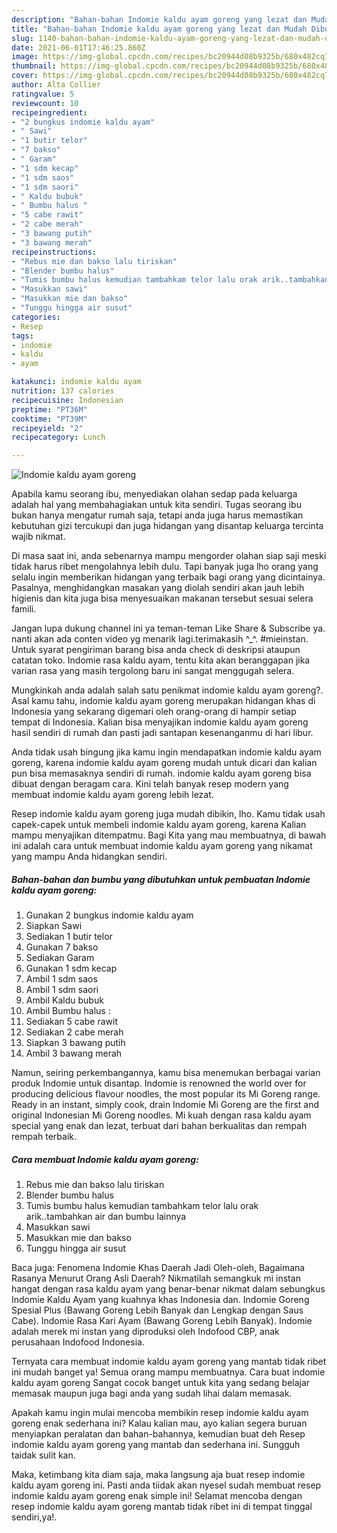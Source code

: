 ```yaml
---
description: "Bahan-bahan Indomie kaldu ayam goreng yang lezat dan Mudah Dibuat"
title: "Bahan-bahan Indomie kaldu ayam goreng yang lezat dan Mudah Dibuat"
slug: 1140-bahan-bahan-indomie-kaldu-ayam-goreng-yang-lezat-dan-mudah-dibuat
date: 2021-06-01T17:46:25.860Z
image: https://img-global.cpcdn.com/recipes/bc20944d08b9325b/680x482cq70/indomie-kaldu-ayam-goreng-foto-resep-utama.jpg
thumbnail: https://img-global.cpcdn.com/recipes/bc20944d08b9325b/680x482cq70/indomie-kaldu-ayam-goreng-foto-resep-utama.jpg
cover: https://img-global.cpcdn.com/recipes/bc20944d08b9325b/680x482cq70/indomie-kaldu-ayam-goreng-foto-resep-utama.jpg
author: Alta Collier
ratingvalue: 5
reviewcount: 10
recipeingredient:
- "2 bungkus indomie kaldu ayam"
- " Sawi"
- "1 butir telor"
- "7 bakso"
- " Garam"
- "1 sdm kecap"
- "1 sdm saos"
- "1 sdm saori"
- " Kaldu bubuk"
- " Bumbu halus "
- "5 cabe rawit"
- "2 cabe merah"
- "3 bawang putih"
- "3 bawang merah"
recipeinstructions:
- "Rebus mie dan bakso lalu tiriskan"
- "Blender bumbu halus"
- "Tumis bumbu halus kemudian tambahkam telor lalu orak arik..tambahkan air dan bumbu lainnya"
- "Masukkan sawi"
- "Masukkan mie dan bakso"
- "Tunggu hingga air susut"
categories:
- Resep
tags:
- indomie
- kaldu
- ayam

katakunci: indomie kaldu ayam 
nutrition: 137 calories
recipecuisine: Indonesian
preptime: "PT36M"
cooktime: "PT39M"
recipeyield: "2"
recipecategory: Lunch

---
```



![Indomie kaldu ayam goreng](https://img-global.cpcdn.com/recipes/bc20944d08b9325b/680x482cq70/indomie-kaldu-ayam-goreng-foto-resep-utama.jpg)

Apabila kamu seorang ibu, menyediakan olahan sedap pada keluarga adalah hal yang membahagiakan untuk kita sendiri. Tugas seorang ibu bukan hanya mengatur rumah saja, tetapi anda juga harus memastikan kebutuhan gizi tercukupi dan juga hidangan yang disantap keluarga tercinta wajib nikmat.

Di masa  saat ini, anda sebenarnya mampu mengorder olahan siap saji meski tidak harus ribet mengolahnya lebih dulu. Tapi banyak juga lho orang yang selalu ingin memberikan hidangan yang terbaik bagi orang yang dicintainya. Pasalnya, menghidangkan masakan yang diolah sendiri akan jauh lebih higienis dan kita juga bisa menyesuaikan makanan tersebut sesuai selera famili. 

Jangan lupa dukung channel ini ya teman-teman Like Share &amp; Subscribe ya. nanti akan ada conten video yg menarik lagi.terimakasih ^_^. #mieinstan. Untuk syarat pengiriman barang bisa anda check di deskripsi ataupun catatan toko. Indomie rasa kaldu ayam, tentu kita akan beranggapan jika varian rasa yang masih tergolong baru ini sangat menggugah selera.

Mungkinkah anda adalah salah satu penikmat indomie kaldu ayam goreng?. Asal kamu tahu, indomie kaldu ayam goreng merupakan hidangan khas di Indonesia yang sekarang digemari oleh orang-orang di hampir setiap tempat di Indonesia. Kalian bisa menyajikan indomie kaldu ayam goreng hasil sendiri di rumah dan pasti jadi santapan kesenanganmu di hari libur.

Anda tidak usah bingung jika kamu ingin mendapatkan indomie kaldu ayam goreng, karena indomie kaldu ayam goreng mudah untuk dicari dan kalian pun bisa memasaknya sendiri di rumah. indomie kaldu ayam goreng bisa dibuat dengan beragam cara. Kini telah banyak resep modern yang membuat indomie kaldu ayam goreng lebih lezat.

Resep indomie kaldu ayam goreng juga mudah dibikin, lho. Kamu tidak usah capek-capek untuk membeli indomie kaldu ayam goreng, karena Kalian mampu menyajikan ditempatmu. Bagi Kita yang mau membuatnya, di bawah ini adalah cara untuk membuat indomie kaldu ayam goreng yang nikamat yang mampu Anda hidangkan sendiri.

<!--inarticleads1-->

##### Bahan-bahan dan bumbu yang dibutuhkan untuk pembuatan Indomie kaldu ayam goreng:

1. Gunakan 2 bungkus indomie kaldu ayam
1. Siapkan  Sawi
1. Sediakan 1 butir telor
1. Gunakan 7 bakso
1. Sediakan  Garam
1. Gunakan 1 sdm kecap
1. Ambil 1 sdm saos
1. Ambil 1 sdm saori
1. Ambil  Kaldu bubuk
1. Ambil  Bumbu halus :
1. Sediakan 5 cabe rawit
1. Sediakan 2 cabe merah
1. Siapkan 3 bawang putih
1. Ambil 3 bawang merah


Namun, seiring perkembangannya, kamu bisa menemukan berbagai varian produk Indomie untuk disantap. Indomie is renowned the world over for producing delicious flavour noodles, the most popular its Mi Goreng range. Ready in an instant, simply cook, drain Indomie Mi Goreng are the first and original Indonesian Mi Goreng noodles. Mi kuah dengan rasa kaldu ayam special yang enak dan lezat, terbuat dari bahan berkualitas dan rempah rempah terbaik. 

<!--inarticleads2-->

##### Cara membuat Indomie kaldu ayam goreng:

1. Rebus mie dan bakso lalu tiriskan
1. Blender bumbu halus
1. Tumis bumbu halus kemudian tambahkam telor lalu orak arik..tambahkan air dan bumbu lainnya
1. Masukkan sawi
1. Masukkan mie dan bakso
1. Tunggu hingga air susut


Baca juga: Fenomena Indomie Khas Daerah Jadi Oleh-oleh, Bagaimana Rasanya Menurut Orang Asli Daerah? Nikmatilah semangkuk mi instan hangat dengan rasa kaldu ayam yang benar-benar nikmat dalam sebungkus Indomie Kaldu Ayam yang kuahnya khas Indonesia dan. Indomie Goreng Spesial Plus (Bawang Goreng Lebih Banyak dan Lengkap dengan Saus Cabe). Indomie Rasa Kari Ayam (Bawang Goreng Lebih Banyak). Indomie adalah merek mi instan yang diproduksi oleh Indofood CBP, anak perusahaan Indofood Indonesia. 

Ternyata cara membuat indomie kaldu ayam goreng yang mantab tidak ribet ini mudah banget ya! Semua orang mampu membuatnya. Cara buat indomie kaldu ayam goreng Sangat cocok banget untuk kita yang sedang belajar memasak maupun juga bagi anda yang sudah lihai dalam memasak.

Apakah kamu ingin mulai mencoba membikin resep indomie kaldu ayam goreng enak sederhana ini? Kalau kalian mau, ayo kalian segera buruan menyiapkan peralatan dan bahan-bahannya, kemudian buat deh Resep indomie kaldu ayam goreng yang mantab dan sederhana ini. Sungguh taidak sulit kan. 

Maka, ketimbang kita diam saja, maka langsung aja buat resep indomie kaldu ayam goreng ini. Pasti anda tiidak akan nyesel sudah membuat resep indomie kaldu ayam goreng enak simple ini! Selamat mencoba dengan resep indomie kaldu ayam goreng mantab tidak ribet ini di tempat tinggal sendiri,ya!.


